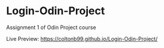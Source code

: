 # Login-Odin-Project
Assignment 1 of Odin Project course

Live Preview:
https://coltonb99.github.io/Login-Odin-Project/

